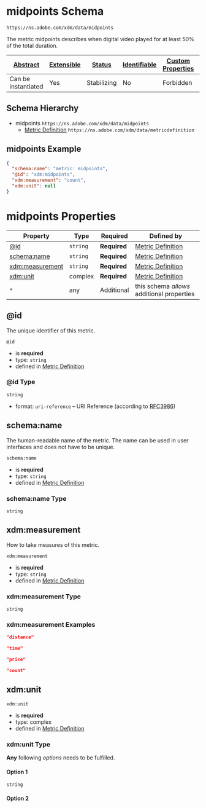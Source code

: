 
# midpoints Schema

```
https://ns.adobe.com/xdm/data/midpoints
```

The metric midpoints describes when digital video played for at least 50% of the total duration.

| [Abstract](../../abstract.md) | [Extensible](../../extensions.md) | [Status](../../status.md) | [Identifiable](../../id.md) | [Custom Properties](../../extensions.md) | [Additional Properties](../../extensions.md) | Defined In |
|-------------------------------|-----------------------------------|---------------------------|-----------------------------|------------------------------------------|----------------------------------------------|------------|
| Can be instantiated | Yes | Stabilizing | No | Forbidden | Permitted | [data/midpoints.schema.json](data/midpoints.schema.json) |
## Schema Hierarchy

* midpoints `https://ns.adobe.com/xdm/data/midpoints`
  * [Metric Definition](metricdefinition.schema.md) `https://ns.adobe.com/xdm/data/metricdefinition`


## midpoints Example
```json
{
  "schema:name": "metric: midpoints",
  "@id": "xdm:midpoints",
  "xdm:measurement": "count",
  "xdm:unit": null
}
```

# midpoints Properties

| Property | Type | Required | Defined by |
|----------|------|----------|------------|
| [@id](#@id) | `string` | **Required** | [Metric Definition](metricdefinition.schema.md#@id) |
| [schema:name](#schemaname) | `string` | **Required** | [Metric Definition](metricdefinition.schema.md#schemaname) |
| [xdm:measurement](#xdmmeasurement) | `string` | **Required** | [Metric Definition](metricdefinition.schema.md#xdmmeasurement) |
| [xdm:unit](#xdmunit) | complex | **Required** | [Metric Definition](metricdefinition.schema.md#xdmunit) |
| `*` | any | Additional | this schema *allows* additional properties |

## @id

The unique identifier of this metric.

`@id`
* is **required**
* type: `string`
* defined in [Metric Definition](metricdefinition.schema.md#@id)

### @id Type


`string`
* format: `uri-reference` – URI Reference (according to [RFC3986](https://tools.ietf.org/html/rfc3986))






## schema:name

The human-readable name of the metric. The name can be used in user interfaces and does not have to be unique.

`schema:name`
* is **required**
* type: `string`
* defined in [Metric Definition](metricdefinition.schema.md#schema:name)

### schema:name Type


`string`






## xdm:measurement

How to take measures of this metric.

`xdm:measurement`
* is **required**
* type: `string`
* defined in [Metric Definition](metricdefinition.schema.md#xdm:measurement)

### xdm:measurement Type


`string`





### xdm:measurement Examples

```json
"distance"
```

```json
"time"
```

```json
"price"
```

```json
"count"
```



## xdm:unit


`xdm:unit`
* is **required**
* type: complex
* defined in [Metric Definition](metricdefinition.schema.md#xdm:unit)

### xdm:unit Type


**Any** following *options* needs to be fulfilled.


#### Option 1


`string`



#### Option 2






